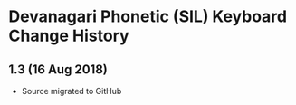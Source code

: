 # Devanagari Phonetic (SIL) Keyboard Change History

## 1.3 (16 Aug 2018)
* Source migrated to GitHub
